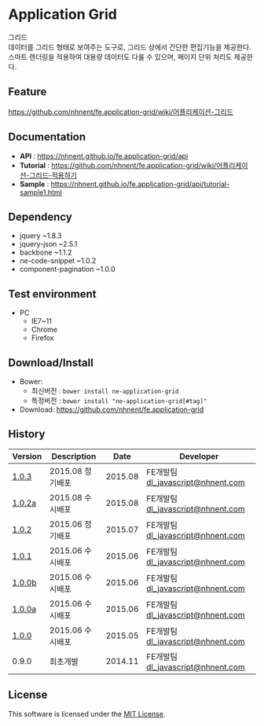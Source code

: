 Application Grid
===============
그리드<br>
데이터를 그리드 형태로 보여주는 도구로, 그리드 상에서 간단한 편집기능을 제공한다.<br>
스마트 렌더링을 적용하여 대용량 데이터도 다룰 수 있으며, 페이지 단위 처리도 제공한다.

## Feature
https://github.com/nhnent/fe.application-grid/wiki/어플리케이션-그리드

## Documentation
* **API** : https://nhnent.github.io/fe.application-grid/api
* **Tutorial** : https://github.com/nhnent/fe.application-grid/wiki/어플리케이션-그리드-적용하기
* **Sample** : https://nhnent.github.io/fe.application-grid/api/tutorial-sample1.html

## Dependency
* jquery ~1.8.3
* jquery-json ~2.5.1
* backbone ~1.1.2
* ne-code-snippet ~1.0.2
* component-pagination ~1.0.0

## Test environment
* PC
	* IE7~11
	* Chrome
	* Firefox

## Download/Install
* Bower:
   * 최신버전 : `bower install ne-application-grid`
   * 특정버전 : `bower install "ne-application-grid[#tag]"`
* Download: https://github.com/nhnent/fe.application-grid

## History
| Version | Description | Date | Developer |
| ---- | ---- | ---- | ---- |
| <a href="https://nhnent.github.io/fe.application-grid/1.0.3">1.0.3</a> | 2015.08 정기배포 | 2015.08 | FE개발팀 <dl_javascript@nhnent.com> |
| <a href="https://nhnent.github.io/fe.application-grid/1.0.2a">1.0.2a</a> | 2015.08 수시배포 | 2015.08 | FE개발팀 <dl_javascript@nhnent.com> |
| <a href="https://nhnent.github.io/fe.application-grid/1.0.2">1.0.2</a> | 2015.06 정기배포 | 2015.07 | FE개발팀 <dl_javascript@nhnent.com> |
| <a href="https://nhnent.github.io/fe.application-grid/1.0.1">1.0.1</a> | 2015.06 수시배포 | 2015.06 | FE개발팀 <dl_javascript@nhnent.com> |
| <a href="https://nhnent.github.io/fe.application-grid/1.0.0b">1.0.0b</a> | 2015.06 수시배포 | 2015.06 | FE개발팀 <dl_javascript@nhnent.com> |
| <a href="https://nhnent.github.io/fe.application-grid/1.0.0a">1.0.0a</a> | 2015.06 수시배포 | 2015.06 | FE개발팀 <dl_javascript@nhnent.com> |
| <a href="https://nhnent.github.io/fe.application-grid/1.0.0">1.0.0</a> | 2015.06 수시배포 | 2015.05 | FE개발팀 <dl_javascript@nhnent.com> |
| 0.9.0 | 최초개발 | 2014.11 | FE개발팀 <dl_javascript@nhnent.com> |

## License
This software is licensed under the [MIT License](https://github.com/nhnent/fe.application-grid/blob/master/LICENSE).
